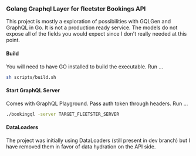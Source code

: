 ### Golang Graphql Layer for fleetster Bookings API

This project is mostly a exploration of possibilities with GQLGen and GraphQL in Go. 
It is not a production ready service. The models do not expose all of the fields you would expect since I don't really needed at this point.


#### Build
You will need to have GO installed to build the executable. Run ... 
```bash
sh scripts/build.sh
```
#### Start GraphQL Server
Comes with GraphQL Playground. Pass auth token through headers. Run ... 
```bash
./bookingql -server TARGET_FLEETSTER_SERVER
```

#### DataLoaders
The project was initially using DataLoaders (still present in dev branch) but I have removed them in favor of data hydration on the API side. 
